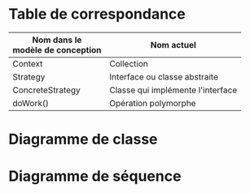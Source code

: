 # Table de correspondance

|Nom dans le <br>modèle de conception | Nom actuel |
|-|-|
|Context| Collection |
|Strategy| Interface ou classe abstraite |
|ConcreteStrategy| Classe qui implémente l'interface |
|doWork()| Opération polymorphe|

# Diagramme de classe







# Diagramme de séquence